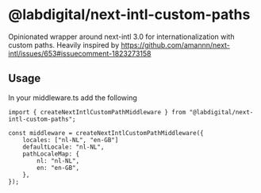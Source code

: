 # @labdigital/next-intl-custom-paths

Opinionated wrapper around next-intl 3.0 for internationalization with custom paths.
Heavily inspired by https://github.com/amannn/next-intl/issues/653#issuecomment-1823273158

## Usage

In your middleware.ts add the following
```
import { createNextIntlCustomPathMiddleware } from "@labdigital/next-intl-custom-paths";

const middleware = createNextIntlCustomPathMiddleware({
	locales: ["nl-NL", "en-GB"]
	defaultLocale: "nl-NL",
	pathLocaleMap: {
		nl: "nl-NL",
		en: "en-GB",
	},
});
```
